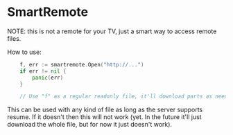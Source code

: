 # SmartRemote

NOTE: this is not a remote for your TV, just a smart way to access remote files.

How to use:

```Go
	f, err := smartremote.Open("http://...")
	if err != nil {
		panic(err)
	}

	// Use "f" as a regular readonly file, it'll download parts as needed from the remote url
```

This can be used with any kind of file as long as the server supports resume.
If it doesn't then this will not work (yet. In the future it'll just download
the whole file, but for now it just doesn't work).


